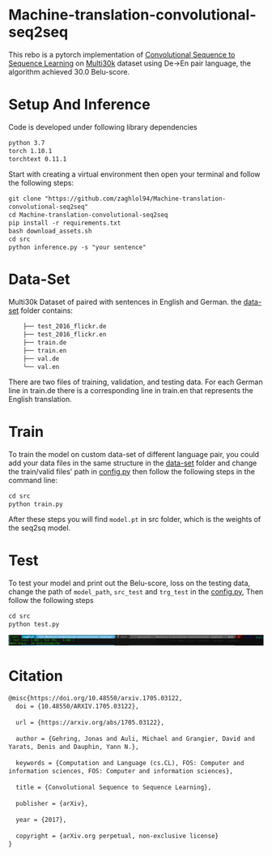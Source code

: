 # Machine-translation-convolutional-seq2seq
This rebo is a pytorch implementation of [Convolutional Sequence to Sequence Learning](https://arxiv.org/abs/1705.03122) on [Multi30k](https://metatext.io/datasets/multi30k) dataset using De->En pair language, 
the algorithm achieved 30.0 Belu-score.

# Setup And Inference
Code is developed under following library dependencies
```commandline
python 3.7
torch 1.10.1
torchtext 0.11.1
```
Start with creating a virtual environment then open your terminal and follow the following steps:
```commandline
git clone "https://github.com/zaghlol94/Machine-translation-convolutional-seq2seq"
cd Machine-translation-convolutional-seq2seq
pip install -r requirements.txt
bash download_assets.sh
cd src
python inference.py -s "your sentence"
```
# Data-Set
Multi30k Dataset of paired with sentences in English and German. the [data-set](https://github.com/zaghlol94/Machine-translation-convolutional-seq2seq/tree/main/data-set) folder contains: 
```commandline
    ├── test_2016_flickr.de
    ├── test_2016_flickr.en
    ├── train.de
    ├── train.en
    ├── val.de
    └── val.en
```
There are two files of training, validation, and testing data. For each German line in train.de there is a corresponding line in train.en that represents the English translation.

# Train
To train the model on custom data-set of different language pair, you could add your data files in the same structure in the [data-set](https://github.com/zaghlol94/Machine-Translation-Seq2Seq/tree/main/data-set) folder and 
change the train/valid files' path in [config.py](https://github.com/zaghlol94/Machine-translation-convolutional-seq2seq/blob/main/src/config.py)
then follow the following steps in the command line:
```commandline
cd src
python train.py
```
After these steps you will find ```model.pt``` in src folder, which is the weights of the seq2sq model.
# Test
To test your model and print out the Belu-score, loss on the testing data, change the path of ```model_path```, ```src_test``` 
and ```trg_test``` in the [config.py](https://github.com/zaghlol94/Machine-translation-convolutional-seq2seq/blob/main/src/config.py), Then follow the following steps
```commandline
cd src
python test.py
```
![](imgs/belu-score.png)
# Citation
```commandline
@misc{https://doi.org/10.48550/arxiv.1705.03122,
  doi = {10.48550/ARXIV.1705.03122},
  
  url = {https://arxiv.org/abs/1705.03122},
  
  author = {Gehring, Jonas and Auli, Michael and Grangier, David and Yarats, Denis and Dauphin, Yann N.},
  
  keywords = {Computation and Language (cs.CL), FOS: Computer and information sciences, FOS: Computer and information sciences},
  
  title = {Convolutional Sequence to Sequence Learning},
  
  publisher = {arXiv},
  
  year = {2017},
  
  copyright = {arXiv.org perpetual, non-exclusive license}
}

```
